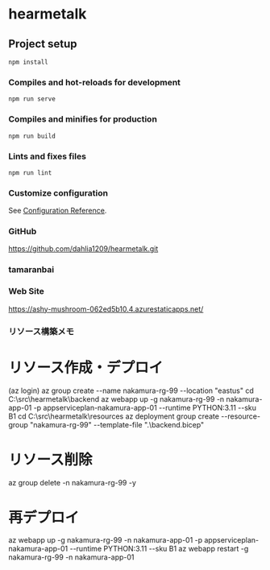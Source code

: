 # hearmetalk

## Project setup
```
npm install
```

### Compiles and hot-reloads for development
```
npm run serve
```

### Compiles and minifies for production
```
npm run build
```

### Lints and fixes files
```
npm run lint
```

### Customize configuration
See [Configuration Reference](https://cli.vuejs.org/config/).


### GitHub
https://github.com/dahlia1209/hearmetalk.git

### tamaranbai

### Web Site
https://ashy-mushroom-062ed5b10.4.azurestaticapps.net/


### リソース構築メモ
# リソース作成・デプロイ
(az login)
az group create --name nakamura-rg-99 --location "eastus" 
cd C:\src\hearmetalk\backend
az webapp up -g nakamura-rg-99 -n nakamura-app-01 -p appserviceplan-nakamura-app-01 --runtime PYTHON:3.11 --sku B1
cd C:\src\hearmetalk\resources
az deployment group create --resource-group "nakamura-rg-99" --template-file ".\backend.bicep"

# リソース削除
az group delete -n nakamura-rg-99 -y

# 再デプロイ
az webapp up -g nakamura-rg-99 -n nakamura-app-01 -p appserviceplan-nakamura-app-01 --runtime PYTHON:3.11 --sku B1
az webapp restart -g nakamura-rg-99 -n nakamura-app-01
